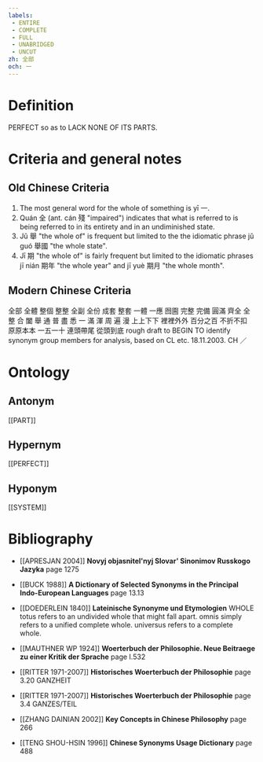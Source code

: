 ```yaml
---
labels: 
 - ENTIRE
 - COMPLETE
 - FULL
 - UNABRIDGED
 - UNCUT
zh: 全部
och: 一
---
```


# Definition
PERFECT so as to LACK NONE OF ITS PARTS.
# Criteria and general notes
## Old Chinese Criteria
1. The most general word for the whole of something is yī 一.
2. Quán 全 (ant. cán 殘 "impaired") indicates that what is referred to is being referred to in its entirety and in an undiminished state.
3. Jǔ 舉 "the whole of" is frequent but limited to the the idiomatic phrase jǔ guó 舉國 "the whole state".
4. Jī 期 "the whole of" is fairly frequent but limited to the idiomatic phrases jī nián 期年 "the whole year" and jī yuè 期月 "the whole month".
## Modern Chinese Criteria
全部
全體
整個
整整
全副
全份
成套
整套
一體
一應
囫圇
完整
完備
圓滿
齊全
全
整
合
闔
舉
通
普
盡
悉
一
滿
渾
周
遍
漫
上上下下
裡裡外外
百分之百
不折不扣
原原本本
一五一十
連頭帶尾
從頭到底
rough draft to BEGIN TO identify synonym group members for analysis, based on CL etc. 18.11.2003. CH ／
# Ontology

## Antonym
[[PART]]
## Hypernym
[[PERFECT]]
## Hyponym
[[SYSTEM]]
# Bibliography
- [[APRESJAN 2004]]
**Novyj objasnitel'nyj Slovar' Sinonimov Russkogo Jazyka** page 1275

- [[BUCK 1988]]
**A Dictionary of Selected Synonyms in the Principal Indo-European Languages** page 13.13

- [[DOEDERLEIN 1840]]
**Lateinische Synonyme und Etymologien** 
WHOLE
totus refers to an undivided whole that might fall apart.
omnis simply refers to a unified complete whole.
universus refers to a complete whole.
- [[MAUTHNER WP 1924]]
**Woerterbuch der Philosophie. Neue Beitraege zu einer Kritik der Sprache** page I.532

- [[RITTER 1971-2007]]
**Historisches Woerterbuch der Philosophie** page 3.20
GANZHEIT
- [[RITTER 1971-2007]]
**Historisches Woerterbuch der Philosophie** page 3.4
GANZES/TEIL
- [[ZHANG DAINIAN 2002]]
**Key Concepts in Chinese Philosophy** page 266

- [[TENG SHOU-HSIN 1996]]
**Chinese Synonyms Usage Dictionary** page 488
